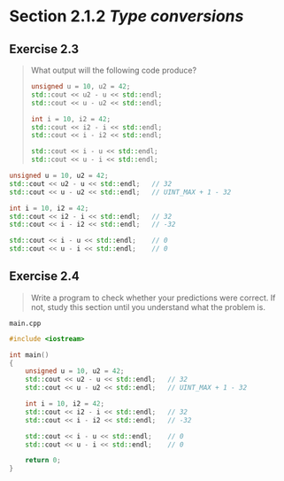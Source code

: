# Section 2.1.2 _Type conversions_

## Exercise 2.3

> What output will the following code produce?
> ```cpp
> unsigned u = 10, u2 = 42;
> std::cout << u2 - u << std::endl;
> std::cout << u - u2 << std::endl;
>
> int i = 10, i2 = 42;
> std::cout << i2 - i << std::endl;
> std::cout << i - i2 << std::endl;
>
> std::cout << i - u << std::endl;
> std::cout << u - i << std::endl;
> ```

```cpp
unsigned u = 10, u2 = 42;
std::cout << u2 - u << std::endl;   // 32
std::cout << u - u2 << std::endl;   // UINT_MAX + 1 - 32

int i = 10, i2 = 42;
std::cout << i2 - i << std::endl;   // 32
std::cout << i - i2 << std::endl;   // -32

std::cout << i - u << std::endl;    // 0
std::cout << u - i << std::endl;    // 0
```



## Exercise 2.4

> Write a program to check whether your predictions were correct. If not, study this section until you understand what the problem is.

`main.cpp`
```cpp
#include <iostream>

int main()
{
    unsigned u = 10, u2 = 42;
    std::cout << u2 - u << std::endl;   // 32
    std::cout << u - u2 << std::endl;   // UINT_MAX + 1 - 32

    int i = 10, i2 = 42;
    std::cout << i2 - i << std::endl;   // 32
    std::cout << i - i2 << std::endl;   // -32

    std::cout << i - u << std::endl;    // 0
    std::cout << u - i << std::endl;    // 0

    return 0;
}
```

